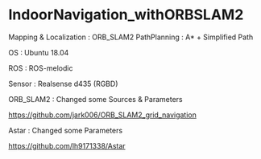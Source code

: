 # IndoorNavigation_withORBSLAM2

Mapping & Localization : ORB_SLAM2
PathPlanning : A* + Simplified Path




OS : Ubuntu 18.04

ROS : ROS-melodic

Sensor : Realsense d435 (RGBD)




ORB_SLAM2 : Changed some Sources & Parameters

https://github.com/jark006/ORB_SLAM2_grid_navigation

Astar : Changed some Parameters

https://github.com/lh9171338/Astar



